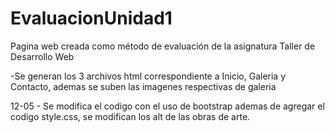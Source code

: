 # EvaluacionUnidad1
Pagina web creada como método de evaluación de la asignatura Taller de Desarrollo Web

-Se generan los 3 archivos html correspondiente a Inicio, Galeria y Contacto, ademas se suben las imagenes respectivas de galeria

12-05 - Se modifica el codigo con el uso de bootstrap ademas de agregar el codigo style.css, se modifican los alt de las obras de arte.
